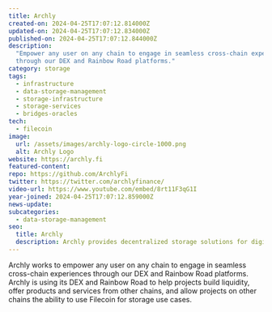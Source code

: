 ```yaml
---
title: Archly
created-on: 2024-04-25T17:07:12.814000Z
updated-on: 2024-04-25T17:07:12.834000Z
published-on: 2024-04-25T17:07:12.844000Z
description:
  "Empower any user on any chain to engage in seamless cross-chain experiences
  through our DEX and Rainbow Road platforms."
category: storage
tags:
  - infrastructure
  - data-storage-management
  - storage-infrastructure
  - storage-services
  - bridges-oracles
tech:
  - filecoin
image:
  url: /assets/images/archly-logo-circle-1000.png
  alt: Archly Logo
website: https://archly.fi
featured-content:
repo: https://github.com/ArchlyFi
twitter: https://twitter.com/archlyfinance/
video-url: https://www.youtube.com/embed/8rt11F3qG1I
year-joined: 2024-04-25T17:07:12.859000Z
news-update:
subcategories:
  - data-storage-management
seo:
  title: Archly
  description: Archly provides decentralized storage solutions for digital archiving.
---
```


Archly works to empower any user on any chain to engage in seamless cross-chain experiences through our DEX and Rainbow Road platforms. Archly is using its DEX and Rainbow Road to help projects build liquidity, offer products and services from other chains, and allow projects on other chains the ability to use Filecoin for storage use cases.
